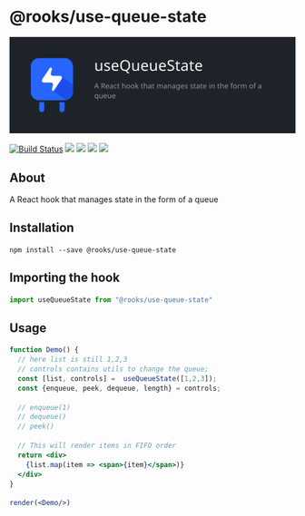 # @rooks/use-queue-state

![TitleCard](/packages/queue-state/title-card.svg)

[![Build Status](https://travis-ci.org/imbhargav5/rooks.svg?branch=master)](https://travis-ci.org/imbhargav5/rooks) ![](https://img.shields.io/npm/v/@rooks/use-queue-state/latest.svg) ![](https://img.shields.io/npm/l/@rooks/use-queue-state.svg) ![](https://img.shields.io/bundlephobia/min/@rooks/use-queue-state.svg) ![](https://img.shields.io/david/imbhargav5/rooks.svg?path=packages%2Fqueue-state)



## About
A React hook that manages state in the form of a queue


[//]: # (Main)

## Installation

```
npm install --save @rooks/use-queue-state
```

## Importing the hook

```javascript
import useQueueState from "@rooks/use-queue-state"
```

## Usage

```jsx
function Demo() {
  // here list is still 1,2,3
  // controls contains utils to change the queue;
  const [list, controls] =  useQueueState([1,2,3]);
  const {enqueue, peek, dequeue, length} = controls;

  // enqueue(1)
  // dequeue()
  // peek()
  
  // This will render items in FIFO order
  return <div>
    {list.map(item => <span>{item}</span>)}
  </div>
}

render(<Demo/>)
```
